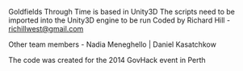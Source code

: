 Goldfields Through Time is based in Unity3D
The scripts need to be imported into the Unity3D engine to be run
Coded by Richard Hill - richillwest@gmail.com

Other team members - Nadia Meneghello | Daniel Kasatchkow

The code was created for the 2014 GovHack event in Perth
